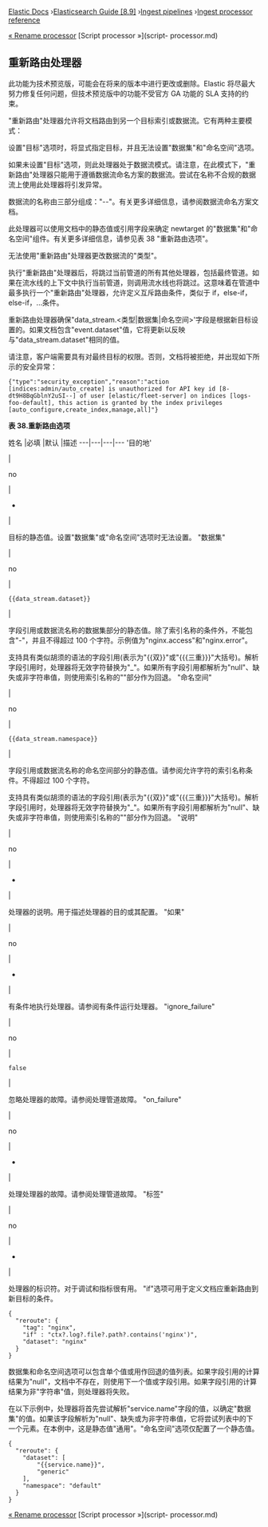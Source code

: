 

[Elastic Docs](/guide/) ›[Elasticsearch Guide [8.9]](index.md) ›[Ingest
pipelines](ingest.md) ›[Ingest processor reference](processors.md)

[« Rename processor](rename-processor.md) [Script processor »](script-
processor.md)

## 重新路由处理器

此功能为技术预览版，可能会在将来的版本中进行更改或删除。Elastic 将尽最大努力修复任何问题，但技术预览版中的功能不受官方 GA 功能的 SLA 支持的约束。

"重新路由"处理器允许将文档路由到另一个目标索引或数据流。它有两种主要模式：

设置"目标"选项时，将显式指定目标，并且无法设置"数据集"和"命名空间"选项。

如果未设置"目标"选项，则此处理器处于数据流模式。请注意，在此模式下，"重新路由"处理器只能用于遵循数据流命名方案的数据流。尝试在名称不合规的数据流上使用此处理器将引发异常。

数据流的名称由三部分组成："-<type><dataset>-<namespace>"。有关更多详细信息，请参阅数据流命名方案文档。

此处理器可以使用文档中的静态值或引用字段来确定 newtarget 的"数据集"和"命名空间"组件。有关更多详细信息，请参见表 38 "重新路由选项"。

无法使用"重新路由"处理器更改数据流的"类型"。

执行"重新路由"处理器后，将跳过当前管道的所有其他处理器，包括最终管道。如果在流水线的上下文中执行当前管道，则调用流水线也将跳过。这意味着在管道中最多执行一个"重新路由"处理器，允许定义互斥路由条件，类似于 if，else-if，else-if，...条件。

重新路由处理器确保"data_stream.<类型|数据集|命名空间>'字段是根据新目标设置的。如果文档包含"event.dataset"值，它将更新以反映与"data_stream.dataset"相同的值。

请注意，客户端需要具有对最终目标的权限。否则，文档将被拒绝，并出现如下所示的安全异常：

    
    
    {"type":"security_exception","reason":"action [indices:admin/auto_create] is unauthorized for API key id [8-dt9H8BqGblnY2uSI--] of user [elastic/fleet-server] on indices [logs-foo-default], this action is granted by the index privileges [auto_configure,create_index,manage,all]"}

**表 38.重新路由选项**

姓名 |必填 |默认 |描述 ---|---|---|--- '目的地'

|

no

|

-

|

目标的静态值。设置"数据集"或"命名空间"选项时无法设置。   "数据集"

|

no

|

`{{data_stream.dataset}}`

|

字段引用或数据流名称的数据集部分的静态值。除了索引名称的条件外，不能包含"-"，并且不得超过 100 个字符。示例值为"nginx.access"和"nginx.error"。

支持具有类似胡须的语法的字段引用(表示为"{{双}}"或"{{{三重}}}"大括号)。解析字段引用时，处理器将无效字符替换为"_"。<dataset>如果所有字段引用都解析为"null"、缺失或非字符串值，则使用索引名称的""部分作为回退。   "命名空间"

|

no

|

`{{data_stream.namespace}}`

|

字段引用或数据流名称的命名空间部分的静态值。请参阅允许字符的索引名称条件。不得超过 100 个字符。

支持具有类似胡须的语法的字段引用(表示为"{{双}}"或"{{{三重}}}"大括号)。解析字段引用时，处理器将无效字符替换为"_"。<namespace>如果所有字段引用都解析为"null"、缺失或非字符串值，则使用索引名称的""部分作为回退。   "说明"

|

no

|

-

|

处理器的说明。用于描述处理器的目的或其配置。   "如果"

|

no

|

-

|

有条件地执行处理器。请参阅有条件运行处理器。   "ignore_failure"

|

no

|

`false`

|

忽略处理器的故障。请参阅处理管道故障。   "on_failure"

|

no

|

-

|

处理处理器的故障。请参阅处理管道故障。   "标签"

|

no

|

-

|

处理器的标识符。对于调试和指标很有用。   "if"选项可用于定义文档应重新路由到新目标的条件。

    
    
    {
      "reroute": {
        "tag": "nginx",
        "if" : "ctx?.log?.file?.path?.contains('nginx')",
        "dataset": "nginx"
      }
    }

数据集和命名空间选项可以包含单个值或用作回退的值列表。如果字段引用的计算结果为"null"，文档中不存在，则使用下一个值或字段引用。如果字段引用的计算结果为非"字符串"值，则处理器将失败。

在以下示例中，处理器将首先尝试解析"service.name"字段的值，以确定"数据集"的值。如果该字段解析为"null"、缺失或为非字符串值，它将尝试列表中的下一个元素。在本例中，这是静态值"通用"。"命名空间"选项仅配置了一个静态值。

    
    
    {
      "reroute": {
        "dataset": [
            "{{service.name}}",
            "generic"
        ],
        "namespace": "default"
      }
    }

[« Rename processor](rename-processor.md) [Script processor »](script-
processor.md)
